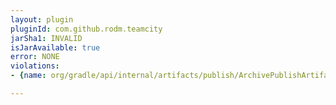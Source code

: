 ```yaml
---
layout: plugin
pluginId: com.github.rodm.teamcity
jarSha1: INVALID
isJarAvailable: true
error: NONE
violations:
- {name: org/gradle/api/internal/artifacts/publish/ArchivePublishArtifact, type: internal-api-usage}

---
```

